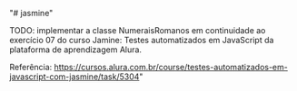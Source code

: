 "# jasmine" 

TODO: implementar a classe NumeraisRomanos em continuidade ao exercício 07 do curso Jamine: Testes automatizados em JavaScript da plataforma de aprendizagem Alura.

Referência: https://cursos.alura.com.br/course/testes-automatizados-em-javascript-com-jasmine/task/5304"
